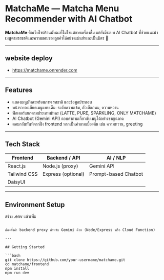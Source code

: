 # MatchaMe — Matcha Menu Recommender with AI Chatbot

**MatchaMe** คือเว็บไซต์ร้านมัทฉะที่ไม่ใช่แค่ขายเครื่องดื่ม แต่ยังมีระบบ AI Chatbot ที่ช่วยแนะนำเมนูตามรสชาติและความชอบของลูกค้าได้อย่างแม่นยำและเป็นมิตร 🍵

---

## website deploy
   - https://matchame.onrender.com

---

## Features

- แสดงเมนูมัทฉะพร้อมภาพ รสชาติ และข้อมูลประกอบ
- หน้ารายละเอียดเมนูแบบเต็ม: ระดับความเข้ม, ตัวเลือกนม, ความหวาน
- ฟิลเตอร์แยกตามประเภทมัทฉะ (LATTE, PURE, SPARKLING, ONLY MATCHAME)
- AI Chatbot (Gemini API) ตอบคำถามเกี่ยวกับเมนูได้อย่างชาญฉลาด
- ตอบกลับทันทีจากฝั่ง frontend หากเป็นคำถามเบื้องต้น เช่น ความหวาน, greeting

---

## Tech Stack

| Frontend        | Backend / API    | AI / NLP         |
|-----------------|------------------|------------------|
| React.js        | Node.js (proxy)  | Gemini API       |
| Tailwind CSS    | Express (optional) | Prompt-based Chatbot |
| DaisyUI         |                  |                  |

---

## Environment Setup
  สร้าง .env แล้วเพิ่ม
  
  ```VITE_API_URL=http://localhost:5000/api/gemini
  
  ต้องตั้งค่า backend proxy สำหรับ Gemini ด้วย (Node/Express หรือ Cloud Function)

---

## Getting Started

```bash
git clone https://github.com/your-username/matchame.git
cd matchame/frontend
npm install
npm run dev


